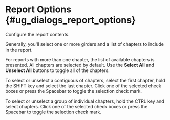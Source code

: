 Report Options {#ug_dialogs_report_options}
==============================================
Configure the report contents.

Generally, you'll select one or more girders and a list of chapters to include in the report.

For reports with more than one chapter, the list of available chapters is presented. All chapters are selected by default. Use the **Select All** and **Unselect All** buttons to toggle all of the chapters. 

To select or unselect a contiguous of chapters, select the first chapter, hold the SHIFT key and select the last chapter. Click one of the selected check boxes or press the Spacebar to toggle the selection check mark.

To select or unselect a group of individual chapters, hold the CTRL key and select chapters. Click one of the selected check boxes or press the Spacebar to toggle the selection check mark.
